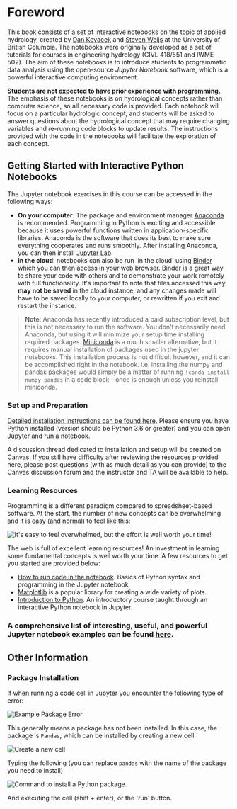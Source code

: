 # Foreword

This book consists of a set of interactive notebooks on the topic of applied hydrology, created by [Dan Kovacek](https://civil.ubc.ca/faculty/dan-kovacek/) and [Steven Weijs](https://civil.ubc.ca/faculty/steven-weijs/) at the University of British Columbia.  The notebooks were originally developed as a set of tutorials for courses in engineering hydrology (CIVL 418/551 and IWME 502).  The aim of these notebooks is to introduce students to programmatic data analysis using the open-source *Jupyter Notebook* software, which is a powerful interactive computing environment.

**Students are not expected to have prior experience with programming.**  The emphasis of these notebooks is on hydrological concepts rather than computer science, so all necessary code is provided.  Each notebook will focus on a particular hydrologic concept, and students will be asked to answer questions about the hydrological concept that may require changing variables and re-running code blocks to update results.  The instructions provided with the code in the notebooks will facilitate the exploration of each concept.


## Getting Started with Interactive Python Notebooks

The Jupyter notebook exercises in this course can be accessed in the following ways:

* **On your computer**: The package and environment manager [Anaconda](https://www.anaconda.com/) is recommended.  Programming in Python is exciting and accessible because it uses powerful functions written in application-specific libraries.  Anaconda is the software that does its best to make sure everything cooperates and runs smoothly.  After installing Anaconda, you can then install [Jupyter Lab](https://jupyter.org/).  
* **in the cloud**: notebooks can also be run 'in the cloud' using [Binder](https://mybinder.org/) which you can then access in your web browser.  Binder is a great way to share your code with others and to demonstrate your work remotely with full functionality.  It's important to note that files accessed this way **may not be saved** in the cloud instance, and any changes made will have to be saved locally to your computer, or rewritten if you exit and restart the instance.  

>**Note**: Anaconda has recently introduced a paid subscription level, but this is not necessary to run the software.  You don't necessarily need Anaconda, but using it will minimize your setup time installing required packages.  [Miniconda](https://docs.conda.io/projects/conda/en/latest/user-guide/install/windows.html) is a much smaller alternative, but it requires manual installation of packages used in the jupyter notebooks.  This installation process is not difficult however, and it can be accomplished right in the notebook.  i.e. installing the numpy and pandas packages would simply be a matter of running `!conda install numpy pandas` in a code block&mdash;once is enough unless you reinstall miniconda.

### Set up and Preparation

[Detailed installation instructions can be found here.](https://nbviewer.jupyter.org/github/ehmatthes/intro_programming/blob/master/notebooks/programming_environment.ipynb)  Please ensure you have Python installed (version should be Python 3.6 or greater) and you can open Jupyter and run a notebook.  

A discussion thread dedicated to installation and setup will be created on Canvas.  If you still have difficulty after reviewing the resources provided here, please post questions (with as much detail as you can provide) to the Canvas discussion forum and the instructor and TA will be available to help.

### Learning Resources

Programming is a different paradigm compared to spreadsheet-based software.  At the start, the number of new concepts can be overwhelming and it is easy (and normal) to feel like this:

![It's easy to feel overwhelmed, but the effort is well worth your time!](img/wave_smash.gif)

The web is full of excellent learning resources!  An investment in learning some fundamental concepts is well worth your time.  A few resources to get you started are provided below:

* [How to run code in the notebook](https://nbviewer.jupyter.org/github/jupyter/notebook/blob/master/docs/source/examples/Notebook/Running%20Code.ipynb).  Basics of Python syntax and programming in the Jupyter notebook.
* [Matplotlib](http://nbviewer.ipython.org/github/jrjohansson/scientific-python-lectures/blob/master/Lecture-4-Matplotlib.ipynb) is a popular library for creating a wide variety of plots.  
* [Introduction to Python](https://nbviewer.jupyter.org/github/ehmatthes/intro_programming/blob/master/notebooks/index.ipynb).  An introductory course taught through an interactive Python notebook in Jupyter.

### A comprehensive list of interesting, useful, and powerful Jupyter notebook examples can be found [here](https://github.com/jupyter/jupyter/wiki).

## Other Information

### Package Installation

If when running a code cell in Jupyter you encounter the following type of error:

![Example Package Error](img/package_error.png)

This generally means a package has not been installed.  In this case, the package is `Pandas`, which can be installed by creating a new cell:

![Create a new cell](img/new_cell.png)

Typing the following (you can replace `pandas` with the name of the package you need to install)

![Command to install a Python package.](img/package_install.png)

And executing the cell (shift + enter), or the 'run' button.

